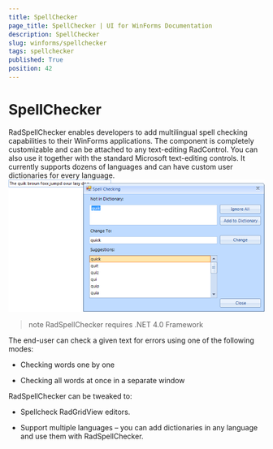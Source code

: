 ```yaml
---
title: SpellChecker
page_title: SpellChecker | UI for WinForms Documentation
description: SpellChecker
slug: winforms/spellchecker
tags: spellchecker
published: True
position: 42
---
```


# SpellChecker



RadSpellChecker enables developers to add multilingual spell checking capabilities to
        their WinForms applications. The component is completely customizable and can be attached
        to any text-editing RadControl. You can also use it together with the standard
        Microsoft text-editing controls. It currently supports dozens of languages and can
        have custom user dictionaries for every language.
      ![spellchecker-overview 001](images/spellchecker-overview001.png)

>note RadSpellChecker requires .NET 4.0 Framework
>


The end-user can check a given text for errors using one of the following modes:

* Checking words one by one

* Checking all words at once in a separate window

RadSpellChecker can be tweaked to:

* Spellcheck RadGridView editors.
          

* Support multiple languages – you can add dictionaries in any language and use them with RadSpellChecker.
          
